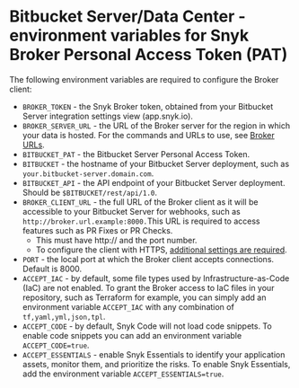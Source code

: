 # Bitbucket Server/Data Center - environment variables for Snyk Broker Personal Access Token (PAT)

The following environment variables are required to configure the Broker client:

* `BROKER_TOKEN` - the Snyk Broker token, obtained from your Bitbucket Server integration settings view (app.snyk.io).
* `BROKER_SERVER_URL` - the URL of the Broker server for the region in which your data is hosted. For the commands and URLs to use, see [Broker URLs](https://docs.snyk.io/working-with-snyk/regional-hosting-and-data-residency#broker-urls).
* `BITBUCKET_PAT` - the Bitbucket Server Personal Access Token.
* `BITBUCKET` - the hostname of your Bitbucket Server deployment, such as `your.bitbucket-server.domain.com`.
* `BITBUCKET_API` - the API endpoint of your Bitbucket Server deployment. Should be `$BITBUCKET/rest/api/1.0`.
* `BROKER_CLIENT_URL` - the full URL of the Broker client as it will be accessible to your Bitbucket Server for webhooks, such as `http://broker.url.example:8000.`This URL is required to access features such as PR Fixes or PR Checks.
  * This must have http:// and the port number.&#x20;
  * To configure the client with HTTPS, [additional settings are required](https://docs.snyk.io/snyk-admin/snyk-broker/install-and-configure-broker-using-docker/advanced-configuration-for-snyk-broker-docker-installation/https-for-broker-client-with-docker).
* `PORT` - the local port at which the Broker client accepts connections. Default is 8000.
* `ACCEPT_IAC` - by default, some file types used by Infrastructure-as-Code (IaC) are not enabled. To grant the Broker access to IaC files in your repository, such as Terraform for example, you can simply add an environment variable `ACCEPT_IAC` with any combination of `tf,yaml,yml,json,tpl`.
* `ACCEPT_CODE` - by default, Snyk Code will not load code snippets. To enable code snippets you can add an environment variable `ACCEPT_CODE=true`.
* `ACCEPT_ESSENTIALS` - enable Snyk Essentials to identify your application assets, monitor them, and prioritize the risks. To enable Snyk Essentials, add the environment variable `ACCEPT_ESSENTIALS=true`.
